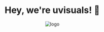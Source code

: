 <div align="center">
  <h1> Hey, we're <b>uvisuals</b>! 👋 </h1>
  <img src="https://i.imgur.com/ScUKalX.gif" alt="logo">
</div>
